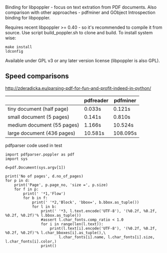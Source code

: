 Binding for libpoppler - focus on text extration from PDF documents.
Also comparison with other approaches - pdfminer and GObject Introspection binding for libpoppler.

Requires recent libpoppler >= 0.40 - so it's recommended to compile it from source. 
Use script build_poppler.sh to clone and build.
To install system wise:
```
make install
ldconfig
```

Available under GPL v3 or any later version license (libpoppler is also GPL).


## Speed comparisons

http://zderadicka.eu/parsing-pdf-for-fun-and-profit-indeed-in-python/


|                             | pdfreader     | pdfminer      |
| --------------------------- | ------------- | ------------- |
| tiny document (half page)   | 0.033s        | 0.121s        |
| small document (5 pages)    | 0.141s        | 0.810s        |
| medium document (55 pages)  | 1.166s        | 10.524s       |
| large document (436 pages)  | 10.581s       | 108.095s      |


pdfparser code used in test

    import pdfparser.poppler as pdf
    import sys
    
    d=pdf.Document(sys.argv[1])
    
    print('No of pages', d.no_of_pages)
    for p in d:
        print('Page', p.page_no, 'size =', p.size)
        for f in p:
            print(' '*1,'Flow')
            for b in f:
                print(' '*2,'Block', 'bbox=', b.bbox.as_tuple())
                for l in b:
                    print(' '*3, l.text.encode('UTF-8'), '(%0.2f, %0.2f, %0.2f, %0.2f)'% l.bbox.as_tuple())
                    #assert l.char_fonts.comp_ratio < 1.0
                    for i in range(len(l.text)):
                        print(l.text[i].encode('UTF-8'), '(%0.2f, %0.2f, %0.2f, %0.2f)'% l.char_bboxes[i].as_tuple(),\
                            l.char_fonts[i].name, l.char_fonts[i].size, l.char_fonts[i].color,)
                    print()